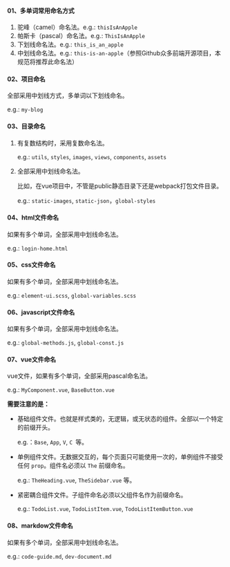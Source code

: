 #### 01、多单词常用命名方式

1. 驼峰（camel）命名法。e.g.: `thisIsAnApple`
2. 帕斯卡（pascal）命名法。e.g.: `ThisIsAnApple`
3. 下划线命名法。e.g.: `this_is_an_apple`
4. 中划线命名法。e.g.: `this-is-an-apple`（参照Github众多前端开源项目，本规范将推荐此命名法）



#### 02、项目命名

全部采用中划线方式，多单词以下划线命名。

e.g.: `my-blog`



#### 03、目录命名

1. 有复数结构时，采用复数命名法。

   e.g.: `utils`, `styles`, `images`, `views`, `components`, `assets`

2. 全部采用中划线命名法。

   比如，在vue项目中，不管是public静态目录下还是webpack打包文件目录。

   e.g.: `static-images`, `static-json`，`global-styles`

   

#### 04、html文件命名

如果有多个单词，全部采用中划线命名法。

e.g.: `login-home.html`



#### 05、css文件命名

如果有多个单词，全部采用中划线命名法。

e.g.: `element-ui.scss`, `global-variables.scss`



#### 06、javascript文件命名

如果有多个单词，全部采用中划线命名法。

e.g.: `global-methods.js`, `global-const.js`



#### 07、vue文件命名

vue文件，如果有多个单词，全部采用pascal命名法。

e.g.: `MyComponent.vue`, `BaseButton.vue`

**需要注意的是：**

+ 基础组件文件。也就是样式类的，无逻辑，或无状态的组件。全部以一个特定的前缀开头。

  e.g.：`Base`, `App`, `V`, `C `等。

+ 单例组件文件。无数据交互的，每个页面只可能使用一次的，单例组件不接受任何 `prop`。组件名必须以 `The` 前缀命名。

  e.g.: `TheHeading.vue`, `TheSidebar.vue` 等。

+ 紧密耦合组件文件。子组件命名必须以父组件名作为前缀命名。

  e.g.: `TodoList.vue`, `TodoListItem.vue`, `TodoListItemButton.vue`

  

#### 08、markdow文件命名

如果有多个单词，全部采用中划线命名法。

e.g.: `code-guide.md`, `dev-document.md`